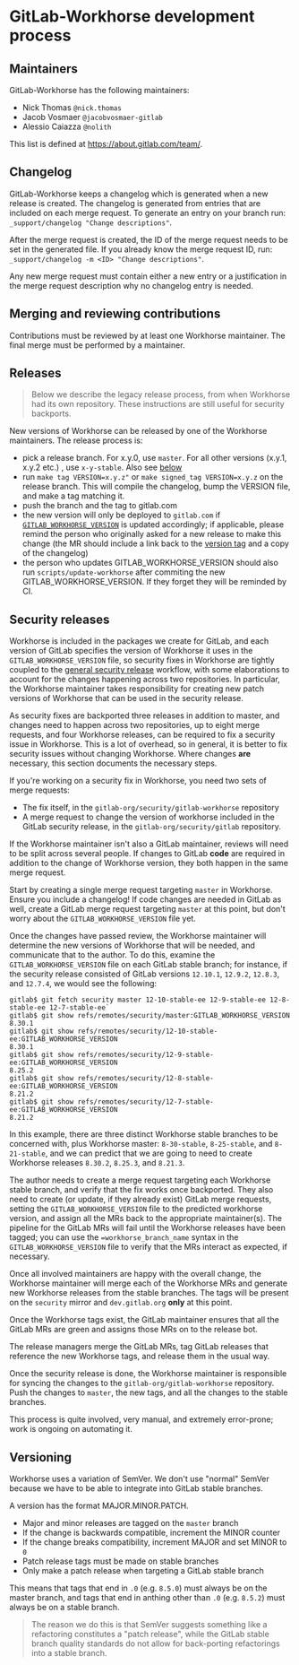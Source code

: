 # GitLab-Workhorse development process

## Maintainers

GitLab-Workhorse has the following maintainers:

- Nick Thomas `@nick.thomas`
- Jacob Vosmaer `@jacobvosmaer-gitlab`
- Alessio Caiazza `@nolith`

This list is defined at https://about.gitlab.com/team/.

## Changelog

GitLab-Workhorse keeps a changelog which is generated when a new release
is created. The changelog is generated from entries that are included on each
merge request. To generate an entry on your branch run:
`_support/changelog "Change descriptions"`.

After the merge request is created, the ID of the merge request needs to be set
in the generated file. If you already know the merge request ID, run:
`_support/changelog -m <ID> "Change descriptions"`.

Any new merge request must contain either a new entry or a justification in the
merge request description why no changelog entry is needed.

## Merging and reviewing contributions

Contributions must be reviewed by at least one Workhorse maintainer.
The final merge must be performed by a maintainer.

## Releases

> Below we describe the legacy release process, from when Workhorse
> had its own repository. These instructions are still useful for
> security backports.

New versions of Workhorse can be released by one of the Workhorse
maintainers. The release process is:

-   pick a release branch. For x.y.0, use `master`. For all other
    versions (x.y.1, x.y.2 etc.) , use `x-y-stable`. Also see [below](#versioning)
-   run `make tag VERSION=x.y.z"` or `make signed_tag VERSION=x.y.z` on the release branch. This will
    compile the changelog, bump the VERSION file, and make a tag matching it.
-   push the branch and the tag to gitlab.com
-   the new version will only be deployed to `gitlab.com` if [`GITLAB_WORKHORSE_VERSION`](https://gitlab.com/gitlab-org/gitlab/-/blob/master/GITLAB_WORKHORSE_VERSION) is updated accordingly;
    if applicable, please remind the person who originally asked for a new release to make this change
    (the MR should include a link back to the [version tag](https://gitlab.com/gitlab-org/gitlab-workhorse/-/tags) and a copy of the changelog)
-   the person who updates GITLAB_WORKHORSE_VERSION should also run `scripts/update-workhorse` after commiting the new GITLAB_WORKHORSE_VERSION. If they forget they will be reminded by CI.

## Security releases

Workhorse is included in the packages we create for GitLab, and each version of
GitLab specifies the version of Workhorse it uses in the `GITLAB_WORKHORSE_VERSION`
file, so security fixes in Workhorse are tightly coupled to the [general security release](https://about.gitlab.com/handbook/engineering/workflow/#security-issues)
workflow, with some elaborations to account for the changes happening across two
repositories. In particular, the Workhorse maintainer takes responsibility for
creating new patch versions of Workhorse that can be used in the security
release.

As security fixes are backported three releases in addition to master, and
changes need to happen across two repositories, up to eight merge requests, and
four Workhorse releases, can be required to fix a security issue in Workhorse.
This is a lot of overhead, so in general, it is better to fix security issues
without changing Workhorse. Where changes **are** necessary, this section
documents the necessary steps.

If you're working on a security fix in Workhorse, you need two sets of merge
requests:

* The fix itself, in the `gitlab-org/security/gitlab-workhorse` repository
* A merge request to change the version of workhorse included in the GitLab
  security release, in the `gitlab-org/security/gitlab` repository.

If the Workhorse maintainer isn't also a GitLab maintainer, reviews will need to
be split across several people. If changes to GitLab **code** are required in
addition to the change of Workhorse version, they both happen in the same merge
request.

Start by creating a single merge request targeting `master` in Workhorse. Ensure
you include a changelog! If code changes are needed in GitLab as well, create a
GitLab merge request targeting `master` at this point, but don't worry about the
`GITLAB_WORKHORSE_VERSION` file yet. 

Once the changes have passed review, the Workhorse maintainer will determine the
new versions of Workhorse that will be needed, and communicate that to the
author. To do this, examine the `GITLAB_WORKHORSE_VERSION` file on each GitLab
stable branch; for instance, if the security release consisted of GitLab
versions `12.10.1`, `12.9.2`, `12.8.3`, and `12.7.4`, we would see the following:

```
gitlab$ git fetch security master 12-10-stable-ee 12-9-stable-ee 12-8-stable-ee 12-7-stable-ee`
gitlab$ git show refs/remotes/security/master:GITLAB_WORKHORSE_VERSION
8.30.1
gitlab$ git show refs/remotes/security/12-10-stable-ee:GITLAB_WORKHORSE_VERSION
8.30.1
gitlab$ git show refs/remotes/security/12-9-stable-ee:GITLAB_WORKHORSE_VERSION
8.25.2
gitlab$ git show refs/remotes/security/12-8-stable-ee:GITLAB_WORKHORSE_VERSION
8.21.2
gitlab$ git show refs/remotes/security/12-7-stable-ee:GITLAB_WORKHORSE_VERSION
8.21.2
```

In this example, there are three distinct Workhorse stable branches to be
concerned with, plus Workhorse master: `8-30-stable`, `8-25-stable`, and
`8-21-stable`, and we can predict that we are going to need to create Workhorse
releases `8.30.2`, `8.25.3`, and `8.21.3`.

The author needs to create a merge request targeting each Workhorse stable
branch, and verify that the fix works once backported. They also need to create
(or update, if they already exist) GitLab merge requests, setting the
`GITLAB_WORKHORSE_VERSION` file to the predicted workhorse version, and assign
all the MRs back to the appropriate maintainer(s). The pipeline for the GitLab
MRs will fail until the Workhorse releases have been tagged; you can use the
`=workhorse_branch_name` syntax in the `GITLAB_WORKHORSE_VERSION` file to verify
that the MRs interact as expected, if necessary.

Once all involved maintainers are happy with the overall change, the Workhorse
maintainer will merge each of the Workhorse MRs and generate new Workhorse
releases from the stable branches. The tags will be present on the `security`
mirror and `dev.gitlab.org` **only** at this point.

Once the Workhorse tags exist, the GitLab maintainer ensures that all the GitLab
MRs are green and assigns those MRs on to the release bot.

The release managers merge the GitLab MRs, tag GitLab releases that reference
the new Workhorse tags, and release them in the usual way.

Once the security release is done, the Workhorse maintainer is responsible for
syncing the changes to the `gitlab-org/gitlab-workhorse` repository. Push the
changes to `master`, the new tags, and all the changes to the stable branches.

This process is quite involved, very manual, and extremely error-prone; work is
ongoing on automating it.

## Versioning

Workhorse uses a variation of SemVer. We don't use "normal" SemVer
because we have to be able to integrate into GitLab stable branches.

A version has the format MAJOR.MINOR.PATCH.

- Major and minor releases are tagged on the `master` branch
- If the change is backwards compatible, increment the MINOR counter
- If the change breaks compatibility, increment MAJOR and set MINOR to `0`
- Patch release tags must be made on stable branches
- Only make a patch release when targeting a GitLab stable branch

This means that tags that end in `.0` (e.g. `8.5.0`) must always be on
the master branch, and tags that end in anthing other than `.0` (e.g.
`8.5.2`) must always be on a stable branch.

> The reason we do this is that SemVer suggests something like a
> refactoring constitutes a "patch release", while the GitLab stable
> branch quality standards do not allow for back-porting refactorings
> into a stable branch.
